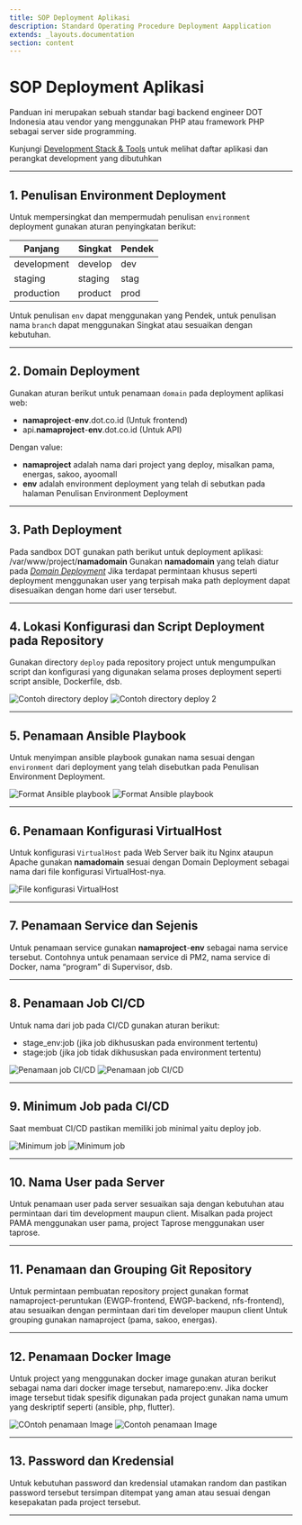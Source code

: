 ```yaml
---
title: SOP Deployment Aplikasi
description: Standard Operating Procedure Deployment Aapplication
extends: _layouts.documentation
section: content
---
```


# SOP Deployment Aplikasi

Panduan ini merupakan sebuah standar bagi backend engineer DOT Indonesia atau vendor yang menggunakan PHP atau framework PHP sebagai server side programming.

Kunjungi [Development Stack & Tools](stack-tools) untuk melihat daftar aplikasi dan perangkat development yang dibutuhkan

---

## 1. Penulisan Environment Deployment

Untuk mempersingkat dan mempermudah penulisan `environment` deployment gunakan aturan penyingkatan berikut:

| Panjang  | Singkat  | Pendek |
| ------------- |---------------| -----|
| development   | develop       | dev  |
| staging       | staging       | stag |
| production    | product       | prod |

Untuk penulisan `env` dapat menggunakan yang Pendek, untuk penulisan nama `branch` dapat menggunakan Singkat atau sesuaikan dengan kebutuhan.

---

<!-- ## <a name="domain-deployment">2. Domain Deployment </a> -->
## 2. Domain Deployment

Gunakan aturan berikut untuk penamaan `domain` pada deployment aplikasi web:

- **namaproject**-**env**.dot.co.id (Untuk frontend)
- api.**namaproject**-**env**.dot.co.id (Untuk API)

Dengan value:

- **namaproject** adalah nama dari project yang deploy, misalkan pama, energas, sakoo, ayoomall
- **env** adalah environment deployment yang telah di sebutkan pada halaman Penulisan Environment Deployment 

---

## 3. Path Deployment

Pada sandbox DOT gunakan path berikut untuk deployment aplikasi: /var/www/project/**namadomain**
Gunakan **namadomain** yang telah diatur pada *_[Domain Deployment](#domain-deployment)_*
Jika terdapat permintaan khusus seperti deployment menggunakan user yang terpisah maka path deployment dapat disesuaikan dengan home dari user tersebut.

---

## 4. Lokasi Konfigurasi dan Script Deployment pada Repository

Gunakan directory `deploy` pada repository project untuk mengumpulkan script dan konfigurasi yang digunakan selama proses deployment seperti script ansible, Dockerfile, dsb.

![Contoh directory deploy](/assets/img/directory-deploy-1.png "Directory deploy")
![Contoh directory deploy 2](/assets/img/directory-deploy-2.png "Directory deploy")

---

## 5. Penamaan Ansible Playbook

Untuk menyimpan ansible playbook gunakan nama sesuai dengan `environment` dari deployment yang telah disebutkan pada Penulisan Environment Deployment.

![Format Ansible playbook](/assets/img/format-file-ansible-1.png "Format Ansible playbook")
![Format Ansible playbook](/assets/img/format-file-ansible-2.png "Format Ansible playbook")

---

## 6. Penamaan Konfigurasi VirtualHost

Untuk konfigurasi `VirtualHost` pada Web Server baik itu Nginx ataupun Apache gunakan **namadomain** sesuai dengan Domain Deployment sebagai nama dari file konfigurasi VirtualHost-nya.

![File konfigurasi VirtualHost](/assets/img/file-konfigurasi-virtualhost.png "File konfigurasi VirtualHost")

---

## 7. Penamaan Service dan Sejenis

Untuk penamaan service gunakan **namaproject**-**env** sebagai nama service tersebut. Contohnya untuk penamaan service di PM2, nama service di Docker, nama “program” di Supervisor, dsb.

---

## 8. Penamaan Job CI/CD

Untuk nama dari job pada CI/CD gunakan aturan berikut:

- stage_env:job (jika job dikhususkan pada environment tertentu)
- stage:job (jika job tidak dikhususkan pada environment tertentu)

![Penamaan job CI/CD](/assets/img/penamaan-job-cicd-1.png "Penamaan job CI/CD")
![Penamaan job CI/CD](/assets/img/penamaan-job-cicd-2.png "Penamaan job CI/CD")

---

## 9. Minimum Job pada CI/CD

Saat membuat CI/CD pastikan memiliki job minimal yaitu deploy job.

![Minimum job](/assets/img/minimum-job-1.png "Minimum job")
![Minimum job](/assets/img/minimum-job-2.png "Minimum job")

---

## 10. Nama User pada Server

Untuk penamaan user pada server sesuaikan saja dengan kebutuhan atau permintaan dari tim development maupun client. Misalkan pada project PAMA menggunakan user pama, project Taprose menggunakan user taprose.


---

## 11. Penamaan dan Grouping Git Repository

Untuk permintaan pembuatan repository project gunakan format namaproject-peruntukan (EWGP-frontend, EWGP-backend, nfs-frontend), atau sesuaikan dengan permintaan dari tim developer maupun client
Untuk grouping gunakan namaproject (pama, sakoo, energas).

---

## 12. Penamaan Docker Image

Untuk project yang menggunakan docker image gunakan aturan berikut sebagai nama dari docker image tersebut, namarepo:env. Jika docker image tersebut tidak spesifik digunakan pada project gunakan nama umum yang deskriptif seperti (ansible, php, flutter).

![COntoh penamaan Image](/assets/img/penamaan-image-1.png "Penamaan Image Docker")
![Contoh penamaan Image](/assets/img/penamaan-image-2.png "Penamaan Image Docker")

---

## 13. Password dan Kredensial

Untuk kebutuhan password dan kredensial utamakan random dan pastikan password tersebut tersimpan ditempat yang aman atau sesuai dengan kesepakatan pada project tersebut.

----


